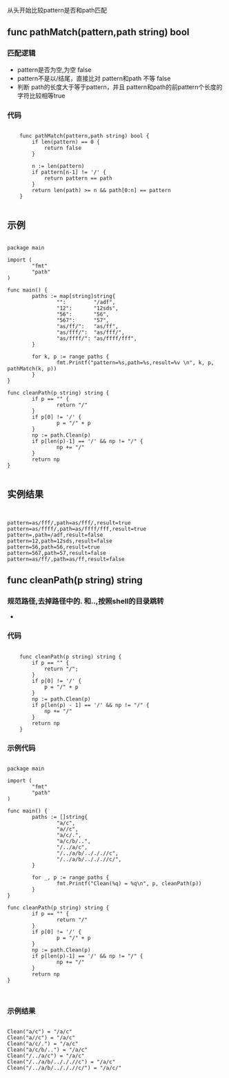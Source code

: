 从头开始比较pattern是否和path匹配
## func pathMatch(pattern,path string) bool
### 匹配逻辑
* pattern是否为空,为空 false
* pattern不是以/结尾，直接比对 pattern和path 不等 false
* 判断 path的长度大于等于pattern，并且 pattern和path的前pattern个长度的字符比较相等true

### 代码
<pre><code>
    func pathMatch(pattern,path string) bool {
        if len(pattern) == 0 {
            return false
        }

        n := len(pattern)
        if pattern[n-1] != '/' {
            return pattern == path
        } 
        return len(path) >= n && path[0:n] == pattern
    }

</code></pre>


## 示例
<pre><code>
package main

import (
        "fmt"
        "path"
)

func main() {
        paths := map[string]string{
                "":         "/adf",
                "12":       "12sds",
                "56":       "56",
                "567":      "57",
                "as/ff/":   "as/ff",
                "as/fff/":  "as/fff/",
                "as/ffff/": "as/ffff/fff",
        }

        for k, p := range paths {
                fmt.Printf("pattern=%s,path=%s,result=%v \n", k, p, pathMatch(k, p))
        }
}

func cleanPath(p string) string {
        if p == "" {
                return "/"
        }
        if p[0] != '/' {
                p = "/" + p
        }
        np := path.Clean(p)
        if p[len(p)-1] == '/' && np != "/" {
                np += "/"
        }
        return np
}

</code></pre>

## 实例结果
<pre><code>

pattern=as/fff/,path=as/fff/,result=true 
pattern=as/ffff/,path=as/ffff/fff,result=true 
pattern=,path=/adf,result=false 
pattern=12,path=12sds,result=false 
pattern=56,path=56,result=true 
pattern=567,path=57,result=false 
pattern=as/ff/,path=as/ff,result=false
</code></pre>


## func cleanPath(p string) string
### 规范路径,去掉路径中的. 和..,按照shell的目录跳转
*  

### 代码
<pre><code>
    func cleanPath(p string) string {
        if p == "" {
            return "/";    
        }    
        if p[0] != '/' {
            p = "/" + p    
        }
        np := path.Clean(p)
        if p[len(p) - 1] == '/' && np != "/" {
            np += "/"    
        }
        return np
    }
</code></pre>

### 示例代码
<pre><code>
package main

import (
        "fmt"
        "path"
)

func main() {
        paths := []string{
                "a/c",
                "a//c",
                "a/c/.",
                "a/c/b/..",
                "/../a/c",
                "/../a/b/../././/c",
                "/../a/b/../././/c/",
        }

        for _, p := range paths {
                fmt.Printf("Clean(%q) = %q\n", p, cleanPath(p))
        }
}

func cleanPath(p string) string {
        if p == "" {
                return "/"
        }
        if p[0] != '/' {
                p = "/" + p
        }
        np := path.Clean(p)
        if p[len(p)-1] == '/' && np != "/" {
                np += "/"
        }
        return np
}


</code></pre>

### 示例结果
<pre><code>
Clean("a/c") = "/a/c"
Clean("a//c") = "/a/c"
Clean("a/c/.") = "/a/c"
Clean("a/c/b/..") = "/a/c"
Clean("/../a/c") = "/a/c"
Clean("/../a/b/../././/c") = "/a/c"
Clean("/../a/b/../././/c/") = "/a/c/"
</code></pre>

